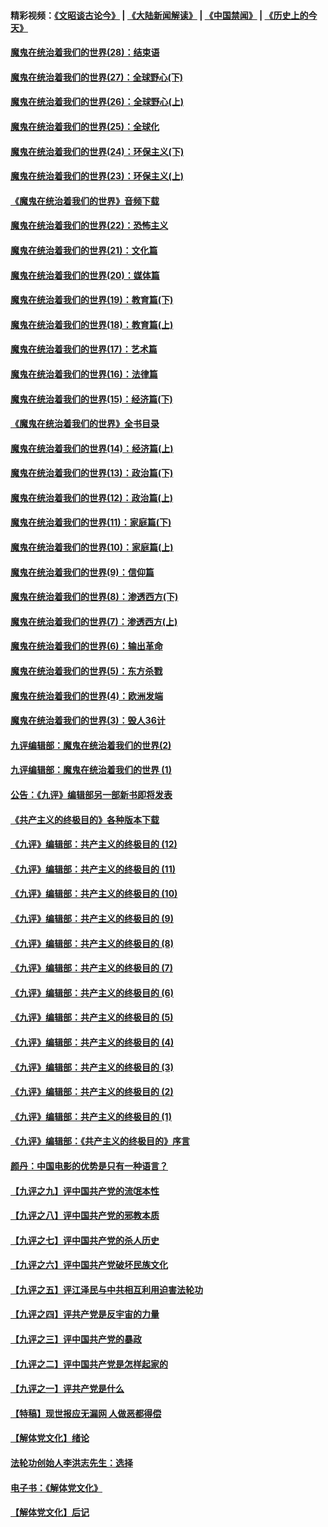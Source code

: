 #### 精彩视频：[《文昭谈古论今》](https://github.com/gfw-breaker/wenzhao/blob/master/README.md?t=01251230) | [《大陆新闻解读》](https://github.com/gfw-breaker/ntdtv-comedy/blob/master/README.md?t=01251230) | [《中国禁闻》](https://github.com/gfw-breaker/ntdtv-news/blob/master/README.md?t=01251230) | [《历史上的今天》](https://github.com/gfw-breaker/today-in-history/blob/master/README.md?t=01251230) 

#### [魔鬼在统治着我们的世界(28)：结束语](../pages/nsc422/n10936246.md?t=01251230) 

#### [魔鬼在统治着我们的世界(27)：全球野心(下)](../pages/nsc422/n10928319.md?t=01251230) 

#### [魔鬼在统治着我们的世界(26)：全球野心(上)](../pages/nsc422/n10900318.md?t=01251230) 

#### [魔鬼在统治着我们的世界(25)：全球化](../pages/nsc422/n10788205.md?t=01251230) 

#### [魔鬼在统治着我们的世界(24)：环保主义(下)](../pages/nsc422/n10695307.md?t=01251230) 

#### [魔鬼在统治着我们的世界(23)：环保主义(上)](../pages/nsc422/n10688613.md?t=01251230) 

#### [《魔鬼在统治着我们的世界》音频下载](../pages/nsc422/n10635553.md?t=01251230) 

#### [魔鬼在统治着我们的世界(22)：恐怖主义](../pages/nsc422/n10614727.md?t=01251230) 

#### [魔鬼在统治着我们的世界(21)：文化篇](../pages/nsc422/n10597706.md?t=01251230) 

#### [魔鬼在统治着我们的世界(20)：媒体篇](../pages/nsc422/n10586579.md?t=01251230) 

#### [魔鬼在统治着我们的世界(19)：教育篇(下)](../pages/nsc422/n10564808.md?t=01251230) 

#### [魔鬼在统治着我们的世界(18)：教育篇(上)](../pages/nsc422/n10526970.md?t=01251230) 

#### [魔鬼在统治着我们的世界(17)：艺术篇](../pages/nsc422/n10499093.md?t=01251230) 

#### [魔鬼在统治着我们的世界(16)：法律篇](../pages/nsc422/n10485969.md?t=01251230) 

#### [魔鬼在统治着我们的世界(15)：经济篇(下)](../pages/nsc422/n10469975.md?t=01251230) 

#### [《魔鬼在统治着我们的世界》全书目录](../pages/nsc422/n10464261.md?t=01251230) 

#### [魔鬼在统治着我们的世界(14)：经济篇(上)](../pages/nsc422/n10457370.md?t=01251230) 

#### [魔鬼在统治着我们的世界(13)：政治篇(下)](../pages/nsc422/n10448270.md?t=01251230) 

#### [魔鬼在统治着我们的世界(12)：政治篇(上)](../pages/nsc422/n10444576.md?t=01251230) 

#### [魔鬼在统治着我们的世界(11)：家庭篇(下)](../pages/nsc422/n10440961.md?t=01251230) 

#### [魔鬼在统治着我们的世界(10)：家庭篇(上)](../pages/nsc422/n10435448.md?t=01251230) 

#### [魔鬼在统治着我们的世界(9)：信仰篇](../pages/nsc422/n10432159.md?t=01251230) 

#### [魔鬼在统治着我们的世界(8)：渗透西方(下)](../pages/nsc422/n10429603.md?t=01251230) 

#### [魔鬼在统治着我们的世界(7)：渗透西方(上)](../pages/nsc422/n10426013.md?t=01251230) 

#### [魔鬼在统治着我们的世界(6)：输出革命](../pages/nsc422/n10421536.md?t=01251230) 

#### [魔鬼在统治着我们的世界(5)：东方杀戮](../pages/nsc422/n10417707.md?t=01251230) 

#### [魔鬼在统治着我们的世界(4)：欧洲发端](../pages/nsc422/n10414890.md?t=01251230) 

#### [魔鬼在统治着我们的世界(3)：毁人36计](../pages/nsc422/n10411583.md?t=01251230) 

#### [九评编辑部：魔鬼在统治着我们的世界(2)](../pages/nsc422/n10410036.md?t=01251230) 

#### [九评编辑部：魔鬼在统治着我们的世界 (1)](../pages/nsc422/n10406825.md?t=01251230) 

#### [公告：《九评》编辑部另一部新书即将发表](../pages/nsc422/n10405104.md?t=01251230) 

#### [《共产主义的终极目的》各种版本下载](../pages/nsc422/n10022138.md?t=01251230) 

#### [《九评》编辑部：共产主义的终极目的 (12)](../pages/nsc422/n9933272.md?t=01251230) 

#### [《九评》编辑部：共产主义的终极目的 (11)](../pages/nsc422/n9924973.md?t=01251230) 

#### [《九评》编辑部：共产主义的终极目的 (10)](../pages/nsc422/n9920883.md?t=01251230) 

#### [《九评》编辑部：共产主义的终极目的 (9)](../pages/nsc422/n9916363.md?t=01251230) 

#### [《九评》编辑部：共产主义的终极目的 (8)](../pages/nsc422/n9912488.md?t=01251230) 

#### [《九评》编辑部：共产主义的终极目的 (7)](../pages/nsc422/n9901176.md?t=01251230) 

#### [《九评》编辑部：共产主义的终极目的 (6)](../pages/nsc422/n9899359.md?t=01251230) 

#### [《九评》编辑部：共产主义的终极目的 (5)](../pages/nsc422/n9893174.md?t=01251230) 

#### [《九评》编辑部：共产主义的终极目的 (4)](../pages/nsc422/n9891246.md?t=01251230) 

#### [《九评》编辑部：共产主义的终极目的 (3)](../pages/nsc422/n9879879.md?t=01251230) 

#### [《九评》编辑部：共产主义的终极目的 (2)](../pages/nsc422/n9876205.md?t=01251230) 

#### [《九评》编辑部：共产主义的终极目的 (1)](../pages/nsc422/n9865857.md?t=01251230) 

#### [《九评》编辑部：《共产主义的终极目的》序言](../pages/nsc422/n9862666.md?t=01251230) 

#### [颜丹：中国电影的优势是只有一种语言？](../pages/nsc422/n9583062.md?t=01251230) 

#### [【九评之九】评中国共产党的流氓本性](../pages/nsc422/n737542.md?t=01251230) 

#### [【九评之八】评中国共产党的邪教本质](../pages/nsc422/n735942.md?t=01251230) 

#### [【九评之七】评中国共产党的杀人历史](../pages/nsc422/n733806.md?t=01251230) 

#### [【九评之六】评中国共产党破坏民族文化](../pages/nsc422/n731667.md?t=01251230) 

#### [【九评之五】评江泽民与中共相互利用迫害法轮功](../pages/nsc422/n730058.md?t=01251230) 

#### [【九评之四】评共产党是反宇宙的力量](../pages/nsc422/n727814.md?t=01251230) 

#### [【九评之三】评中国共产党的暴政](../pages/nsc422/n725597.md?t=01251230) 

#### [【九评之二】评中国共产党是怎样起家的](../pages/nsc422/n723946.md?t=01251230) 

#### [【九评之一】评共产党是什么](../pages/nsc422/n722529.md?t=01251230) 

#### [【特稿】现世报应无漏网 人做恶都得偿](../pages/nsc422/n4215167.md?t=01251230) 

#### [【解体党文化】绪论](../pages/nsc422/n1449356.md?t=01251230) 

#### [法轮功创始人李洪志先生：选择](../pages/nsc422/n3580738.md?t=01251230) 

#### [电子书：《解体党文化》](../pages/nsc422/n1573484.md?t=01251230) 

#### [【解体党文化】后记](../pages/nsc422/n1531999.md?t=01251230) 

